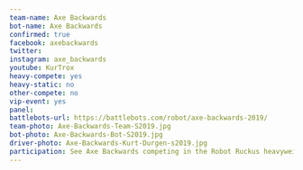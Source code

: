 ```yaml
---
team-name: Axe Backwards
bot-name: Axe Backwards
confirmed: true
facebook: axebackwards
twitter:
instagram: axe_backwards
youtube: KurTrox
heavy-compete: yes
heavy-static: no
other-compete: no
vip-event: yes
panel:
battlebots-url: https://battlebots.com/robot/axe-backwards-2019/
team-photo: Axe-Backwards-Team-S2019.jpg
bot-photo: Axe-Backwards-Bot-S2019.jpg
driver-photo: Axe-Backwards-Kurt-Durgen-s2019.jpg
participation: See Axe Backwards competing in the Robot Ruckus heavyweight arena. Axe Backwards will be on display and the team will be available for meet and greet at the Ruckus VIP Fundraiser!
---
```

